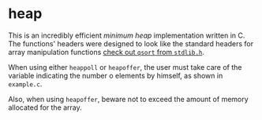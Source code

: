 heap
====

This is an incredibly efficient *minimum heap* implementation written in C. The functions' headers were designed to look like the standard headers for array manipulation functions [check out `qsort` from `stdlib.h`](http://www.cplusplus.com/reference/cstdlib/qsort/).

When using either `heappoll` or `heapoffer`, the user must take care of the variable indicating the number o elements by himself, as shown in `example.c`.

Also, when using `heapoffer`, beware not to exceed the amount of memory allocated for the array.
